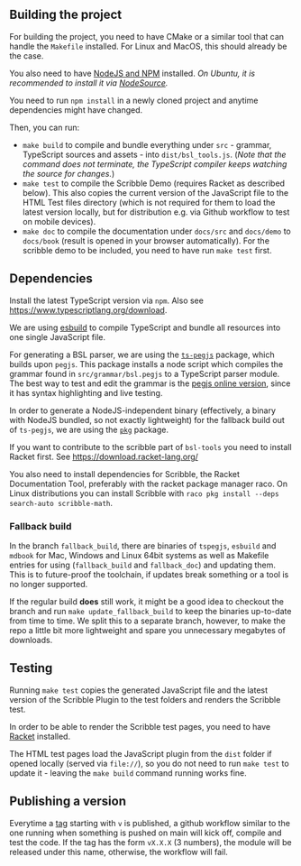 ## Building the project

For building the project, you need to have CMake or a similar tool that can handle
the `Makefile` installed. For Linux and MacOS, this should already be the case.

You also need to have [NodeJS and NPM](https://nodejs.org) installed.
_On Ubuntu, it is recommended to install it via [NodeSource](https://github.com/nodesource/distributions/blob/master/README.md#installation-instructions)._

You need to run `npm install` in a newly cloned project and
anytime dependencies might have changed.

Then, you can run:

- `make build` to compile and bundle everything under `src` - grammar, TypeScript
sources and assets - into `dist/bsl_tools.js`. (_Note that the command does not terminate, the TypeScript compiler keeps watching the source for changes._)
- `make test` to compile the Scribble Demo (requires Racket as described below). This also copies the current version of the JavaScript file to the HTML Test files directory (which is not required for them to load the latest version locally, but for distribution e.g. via Github workflow to test on mobile devices).
- `make doc` to compile the documentation under `docs/src` and `docs/demo` to `docs/book` (result is opened in your browser automatically). For the scribble demo to be included, you need to have run `make test` first.

## Dependencies

Install the latest TypeScript version via `npm`. Also see <https://www.typescriptlang.org/download>.

We are using [esbuild](https://esbuild.github.io/getting-started/#build-scripts)
to compile TypeScript and bundle all resources into one single JavaScript file.

For generating a BSL parser, we are using the [`ts-pegjs`](https://github.com/metadevpro/ts-pegjs) package, which builds upon `pegjs`.
This package installs a node script which compiles the grammar found in `src/grammar/bsl.pegjs` to a TypeScript parser module. The best way to test and edit the grammar is the [pegjs online version](https://pegjs.org/online), since it has syntax highlighting and live testing.

In order to generate a NodeJS-independent binary
(effectively, a binary with
NodeJS bundled, so not exactly lightweight) for the fallback build
out of `ts-pegjs`, we are using
the [`pkg`](https://github.com/vercel/pkg) package.

If you want to contribute to the scribble part of `bsl-tools` you need to install Racket first. See <https://download.racket-lang.org/>

You also need to install dependencies for Scribble, the Racket Documentation Tool, preferably with the racket package manager raco. On Linux distributions you can install Scribble with `raco pkg install --deps search-auto scribble-math`.

### Fallback build

In the branch `fallback_build`, there are binaries of `tspegjs`, `esbuild` and
`mdbook` for Mac, Windows and Linux 64bit systems as well as Makefile entries
for using (`fallback_build` and `fallback_doc`) and updating them.
This is to future-proof the toolchain, if updates
break something or a tool is no longer supported.

If the regular build **does**
still work, it might be a good idea to checkout the branch and
run `make update_fallback_build` to keep the binaries up-to-date from time to time.
We split this to a separate branch, however, to make the repo a little bit more
lightweight and spare you unnecessary megabytes of downloads.

## Testing

Running `make test` copies the generated JavaScript file and the latest version
of the Scribble Plugin to the test folders and renders the Scribble test.

In order to be able to render the Scribble test pages, you need to have
[Racket](https://racket-lang.org) installed.

The HTML test pages load the JavaScript plugin from the `dist` folder if opened
locally (served via `file://`), so you do not need to run `make test` to update
it - leaving the `make build` command running works fine.

## Publishing a version

Everytime a [tag](https://git-scm.com/book/en/v2/Git-Basics-Tagging) starting with `v` is published, a github workflow similar to the one running when
something is pushed on main will kick off, compile and test the code.
If the tag has the form `vX.X.X` (3 numbers), the module will be released under
this name, otherwise, the workflow will fail.
